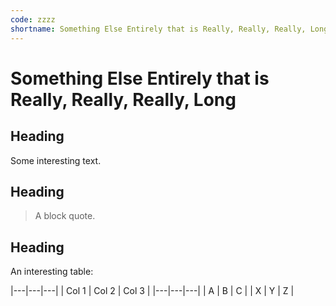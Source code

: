 ```yaml
---
code: zzzz
shortname: Something Else Entirely that is Really, Really, Really, Long
---
```


# Something Else Entirely that is Really, Really, Really, Long

## Heading

Some interesting text.

## Heading

> A block quote.

## Heading

An interesting table:

|---|---|---|
| Col 1 | Col 2 | Col 3 |
|---|---|---|
| A | B | C |
| X | Y | Z |
